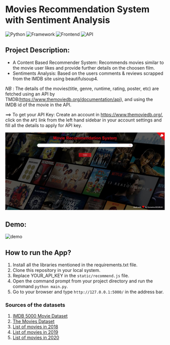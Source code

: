 # Movies Recommendation System with Sentiment Analysis

![Python](https://img.shields.io/badge/Python-3.8-blueviolet)
![Framework](https://img.shields.io/badge/Framework-Flask-red)
![Frontend](https://img.shields.io/badge/Frontend-HTML/CSS/JS-green)
![API](https://img.shields.io/badge/API-TMDB-fcba03)


## Project Description:
- A Content Based Recommender System: Recommends movies similar to the movie user likes and provide further details on the choosen film.
- Sentiments Analysis: Based on the users comments & reviews scrapped from the IMDB site using beautifulsoup4.

*NB* : The details of the movies(title, genre, runtime, rating, poster, etc) are fetched using an API by TMDB(https://www.themoviedb.org/documentation/api), and using the IMDB id of the movie in the API.
 
 ==> To get your API Key: Create an account in https://www.themoviedb.org/, click on the `API` link from the left hand sidebar in your account settings and fill all the details to apply for API key.

   ![img](AppInterface.JPG)
  
## Demo: 
   
   ![demo](Demo.gif)


## How to run the App?

1. Install all the libraries mentioned in the requirements.txt file.
2. Clone this repository in your local system.
3. Replace YOUR_API_KEY in the `static/recommend.js` file.
4. Open the command prompt from your project directory and run the command `python main.py`.
5. Go to your browser and type `http://127.0.0.1:5000/` in the address bar.

### Sources of the datasets 

1. [IMDB 5000 Movie Dataset](https://www.kaggle.com/carolzhangdc/imdb-5000-movie-dataset)
2. [The Movies Dataset](https://www.kaggle.com/rounakbanik/the-movies-dataset)
3. [List of movies in 2018](https://en.wikipedia.org/wiki/List_of_American_films_of_2018)
4. [List of movies in 2019](https://en.wikipedia.org/wiki/List_of_American_films_of_2019)
5. [List of movies in 2020](https://en.wikipedia.org/wiki/List_of_American_films_of_2020)

